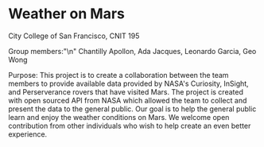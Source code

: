 # Weather on Mars

City College of San Francisco, CNIT 195  

Group members:"\n"
Chantilly Apollon, Ada Jacques, Leonardo Garcia, Geo Wong

Purpose: 
This project is to create a collaboration between the team members to provide available data provided by NASA's Curiosity, InSight, and Perserverance rovers that have visited Mars. The project is created with open sourced API from NASA which allowed the team to collect and present the data to the general public. Our goal is to help the general public learn and enjoy the weather conditions on Mars. We welcome open contribution from other individuals who wish to help create an even better experience.
